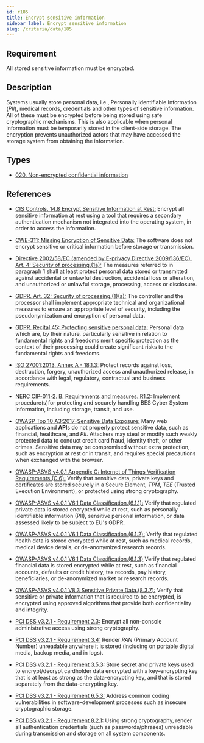 ```yaml
---
id: r185
title: Encrypt sensitive information
sidebar_label: Encrypt sensitive information
slug: /criteria/data/185
---
```


## Requirement

All stored sensitive information must be encrypted.

## Description

Systems usually store personal data, i.e., Personally Identifiable Information
(*PII*), medical records, credentials and other types of sensitive information.
All of these must be encrypted before being stored using safe cryptographic
mechanisms.
This is also applicable when personal information must be temporarily stored
in the client-side storage.
The encryption prevents unauthorized actors that may have accessed the storage
system from obtaining the information.

## Types

- [020. Non-encrypted confidential information](https://fluidattacks.com/products/rules/findings/020/)

## References

- [CIS Controls. 14.8 Encrypt Sensitive Information at Rest:](https://www.cisecurity.org/controls/)
Encrypt all sensitive information at rest using a tool that requires a
secondary authentication mechanism not integrated into the operating system,
in order to access the information.

- [CWE-311: Missing Encryption of Sensitive Data:](https://cwe.mitre.org/data/definitions/311.html)
The software does not encrypt sensitive or critical information before storage
or transmission.

- [Directive 2002/58/EC (amended by E-privacy Directive 2009/136/EC). Art. 4: Security of processing.(1a):](https://eur-lex.europa.eu/legal-content/EN/TXT/PDF/?uri=CELEX:02002L0058-20091219)
The measures referred to in paragraph 1 shall at least protect personal data
stored or transmitted against accidental or unlawful destruction,
accidental loss or alteration,
and unauthorized or unlawful storage, processing, access or disclosure.

- [GDPR. Art. 32: Security of processing.(1)(a):](https://gdpr-info.eu/art-32-gdpr/)
The controller and the processor shall implement appropriate technical and
organizational measures to ensure an appropriate level of security,
including the pseudonymization and encryption of personal data.

- [GDPR. Recital 45: Protecting sensitive personal data:](https://gdpr-info.eu/recitals/no-51/)
Personal data which are, by their nature, particularly sensitive in relation to
fundamental rights and freedoms merit specific protection as the context of
their processing could create significant risks to the fundamental rights and
freedoms.

- [ISO 27001:2013. Annex A - 18.1.3:](https://www.iso.org/obp/ui/#iso:std:54534:en)
Protect records against loss, destruction, forgery, unauthorized access and
unauthorized release,
in accordance with legal, regulatory, contractual and business requirements.

- [NERC CIP-011-2. B. Requirements and measures. R1.2:](https://www.nerc.com/pa/Stand/Reliability%20Standards/CIP-011-2.pdf)
Implement procedure(s)for protecting and securely handling BES Cyber System
Information,
including storage, transit, and use.

- [OWASP Top 10 A3:2017-Sensitive Data Exposure:](https://owasp.org/www-project-top-ten/OWASP_Top_Ten_2017/Top_10-2017_A3-Sensitive_Data_Exposure)
Many web applications and **API**s do not properly protect sensitive data,
such as financial, healthcare, and *PII*.
Attackers may steal or modify such weakly protected data to conduct credit card
fraud, identity theft, or other crimes.
Sensitive data may be compromised without extra protection,
such as encryption at rest or in transit, and requires special precautions when
exchanged with the browser.

- [OWASP-ASVS v4.0.1 Appendix C: Internet of Things Verification Requirements.(C.6):](https://owasp.org/www-project-application-security-verification-standard/)
Verify that sensitive data, private keys and certificates are stored securely
in a Secure Element, *TPM*, *TEE* (Trusted Execution Environment),
or protected using strong cryptography.

- [OWASP-ASVS v4.0.1 V6.1 Data Classification.(6.1.1):](https://owasp.org/www-project-application-security-verification-standard/)
Verify that regulated private data is stored encrypted while at rest,
such as personally identifiable information (PII), sensitive personal
information, or data assessed likely to be subject to EU's GDPR.

- [OWASP-ASVS v4.0.1 V6.1 Data Classification.(6.1.2):](https://owasp.org/www-project-application-security-verification-standard/)
Verify that regulated health data is stored encrypted while at rest,
such as medical records, medical device details, or de-anonymized research
records.

- [OWASP-ASVS v4.0.1 V6.1 Data Classification.(6.1.3)](https://owasp.org/www-project-application-security-verification-standard/)
Verify that regulated financial data is stored encrypted while at rest,
such as financial accounts, defaults or credit history, tax records,
pay history, beneficiaries, or de-anonymized market or research records.

- [OWASP-ASVS v4.0.1 V8.3 Sensitive Private Data.(8.3.7):](https://owasp.org/www-project-application-security-verification-standard/)
Verify that sensitive or private information that is required to be encrypted,
is encrypted using approved algorithms that provide both confidentiality and
integrity.

- [PCI DSS v3.2.1 - Requirement 2.3:](https://www.pcisecuritystandards.org/documents/PCI_DSS_v3-2-1.pdf)
Encrypt all non-console administrative access using strong cryptography.

- [PCI DSS v3.2.1 - Requirement 3.4:](https://www.pcisecuritystandards.org/documents/PCI_DSS_v3-2-1.pdf)
Render *PAN* (Primary Account Number) unreadable anywhere it is stored
(including on portable digital media, backup media, and in logs).

- [PCI DSS v3.2.1 - Requirement 3.5.3:](https://www.pcisecuritystandards.org/documents/PCI_DSS_v3-2-1.pdf)
Store secret and private keys used to encrypt/decrypt cardholder data encrypted
with a key-encrypting key that is at least as strong as the data-encrypting
key,
and that is stored separately from the data-encrypting key.

- [PCI DSS v3.2.1 - Requirement 6.5.3:](https://www.pcisecuritystandards.org/documents/PCI_DSS_v3-2-1.pdf)
Address common coding vulnerabilities in software-development processes such as
insecure cryptographic storage.

- [PCI DSS v3.2.1 - Requirement 8.2.1:](https://www.pcisecuritystandards.org/documents/PCI_DSS_v3-2-1.pdf)
Using strong cryptography, render all authentication credentials
(such as passwords/phrases) unreadable during transmission and storage on all
system components.
